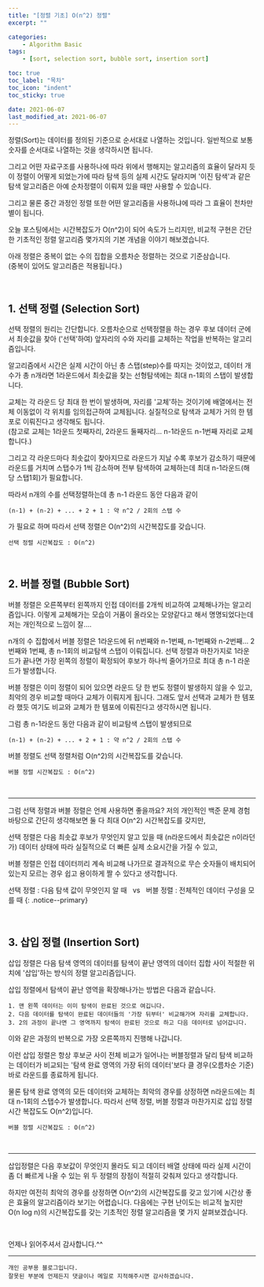```yaml
---
title: "[정렬 기초] O(n^2) 정렬"
excerpt: ""

categories: 
    - Algorithm Basic
tags:
    - [sort, selection sort, bubble sort, insertion sort]

toc: true
toc_label: "목차"
toc_icon: "indent"
toc_sticky: true

date: 2021-06-07
last_modified_at: 2021-06-07
---
```

정렬(Sort)는 데이터를 정의된 기준으로 순서대로 나열하는 것입니다. 일반적으로 보통 숫자를 순서대로 
나열하는 것을 생각하시면 됩니다.   

그리고 어떤 자료구조를 사용하나에 따라 위에서 행해지는 알고리즘의 효율이 달라지 듯이 정렬이 어떻게 
되었는가에 따라 탐색 등의 실제 시간도 달라지며 '이진 탐색'과 같은 탐색 알고리즘은 아예 순차정렬이 
이뤄져 있을 때만 사용할 수 있습니다.   

그리고 물론 중간 과정인 정렬 또한 어떤 알고리즘을 사용하냐에 따라 그 효율이 천차만별이 됩니다.   

오늘 포스팅에서는 시간복잡도가 O(n^2)이 되어 속도가 느리지만, 비교적 구현은 간단한 기초적인 정렬 
알고리즘 몇가지의 기본 개념을 이야기 해보겠습니다.   

아래 정렬은 중복이 없는 수의 집합을 오름차순 정렬하는 것으로 기준삼습니다.   
(중복이 있어도 알고리즘은 적용됩니다.)

<br/>

## 1. 선택 정렬 (Selection Sort)
선택 정렬의 원리는 간단합니다. 오름차순으로 선택정렬을 하는 경우 후보 데이터 군에서 최솟값을 찾아 
('선택'하여) 앞자리의 수와 자리를 교체하는 작업을 반복하는 알고리즘입니다.   

알고리즘에서 시간은 실제 시간이 아닌 총 스탭(step)수를 따지는 것이었고, 데이터 개수가 총 n개라면 
1라운드에서 최솟값을 찾는 선형탐색에는 최대 n-1회의 스탭이 발생합니다.   

교체는 각 라운드 당 최대 한 번이 발생하며, 자리를 '교체'하는 것이기에 배열에서는 전체 이동없이 각 
위치를 임의접근하여 교체됩니다. 실질적으로 탐색과 교체가 거의 한 템포로 이뤄진다고 생각해도 됩니다.   
(참고로 교체는 1라운드 첫째자리, 2라운드 둘째자리... n-1라운드 n-1번째 자리로 교체합니다.)   

그리고 각 라운드마다 최솟값이 찾아지므로 라운드가 지날 수록 후보가 감소하기 때문에 라운드를 거치며 
스탭수가 1씩 감소하며 전부 탐색하여 교체하는데 최대 n-1라운드(해당 스탭1회)가 필요합니다.   

따라서 n개의 수를 선택정렬하는데 총 n-1 라운드 동안 다음과 같이
```
(n-1) + (n-2) + ... + 2 + 1 : 약 n^2 / 2회의 스탭 수
```
가 필요로 하며 따라서 선택 정렬은 O(n^2)의 시간복잡도를 갖습니다.
```
선택 정렬 시간복잡도 : O(n^2)
```

<br/>

## 2. 버블 정렬 (Bubble Sort)
버블 정렬은 오른쪽부터 왼쪽까지 인접 데이터를 2개씩 비교하여 교체해나가는 알고리즘입니다. 이렇게 
교체해가는 모습이 거품이 올라오는 모양같다고 해서 명명되었다는데 저는 개인적으로 느낌이 잘....   

n개의 수 집합에서 버블 정렬은 1라운드에 뒤 n번째와 n-1번째, n-1번째와 n-2번째... 2번째와 1번째, 
총 n-1회의 비교탐색 스탭이 이뤄집니다. 선택 정렬과 마찬가지로 1라운드가 끝나면 가장 왼쪽의 정렬이 
확정되어 후보가 하나씩 줄어가므로 최대 총 n-1 라운드가 발생합니다.   

버블 정렬은 이미 정렬이 되어 있으면 라운드 당 한 번도 정렬이 발생하지 않을 수 있고, 최악의 경우 비교할 
때마다 교체가 이뤄지게 됩니다. 그래도 앞서 선택과 교체가 한 템포라 했듯 여기도 비교와 교체가 한 
템포에 이뤄진다고 생각하시면 됩니다.   

그럼 총 n-1라운드 동안 다음과 같이 비교탐색 스탭이 발생되므로
```
(n-1) + (n-2) + ... + 2 + 1 : 약 n^2 / 2회의 스탭 수
```
버블 정렬도 선택 정렬처럼 O(n^2)의 시간복잡도를 갖습니다.
```
버블 정렬 시간복잡도 : O(n^2)
```

<br/>

***
그럼 선택 정렬과 버블 정렬은 언제 사용하면 좋을까요? 저의 개인적인 백준 문제 경험 바탕으로 간단히 
생각해보면 둘 다 최대 O(n^2) 시간복잡도를 갖지만,   

선택 정렬은 다음 최솟값 후보가 무엇인지 알고 있을 때 (n라운드에서 최솟값은 n이라던가) 데이터 상태에 
따라 실질적으로 더 빠른 실제 소요시간을 가질 수 있고,   

버블 정렬은 인접 데이터끼리 계속 비교해 나가므로 결과적으로 무슨 숫자들이 배치되어 있는지 모르는 경우 
쉽고 용이하게 짤 수 있다고 생각합니다. 

선택 정렬 : 다음 탐색 값이 무엇인지 알 때 &nbsp; vs &nbsp; 버블 정렬 : 전체적인 데이터 구성을 모를 때
{: .notice--primary}   

<br/>

## 3. 삽입 정렬 (Insertion Sort)
삽입 정렬은 다음 탐색 영역의 데이터를 탐색이 끝난 영역의 데이터 집합 사이 적절한 위치에 '삽입'하는 
방식의 정렬 알고리즘입니다.   

삽입 정렬에서 탐색이 끝난 영역을 확장해나가는 방법은 다음과 같습니다.
```
1. 맨 왼쪽 데이터는 이미 탐색이 완료된 것으로 여깁니다.
2. 다음 데이터를 탐색이 완료된 데이터들의 '가장 뒤부터' 비교해가며 자리를 교체합니다.
3. 2의 과정이 끝나면 그 영역까지 탐색이 완료된 것으로 하고 다음 데이터로 넘어갑니다.
```
이와 같은 과정의 반복으로 가장 오른쪽까지 진행해 나갑니다.   

이런 삽입 정렬은 항상 후보군 사이 전체 비교가 일어나는 버블정렬과 달리 탐색 비교하는 데이터가 비교되는 
'탐색 완료 영역의 가장 뒤의 데이터'보다 클 경우(오름차순 기준) 바로 라운드를 종료하게 됩니다.   

물론 탐색 완료 영역의 모든 데이터와 교체하는 최악의 경우를 상정하면 n라운드에는 최대 n-1회의 스탭수가 
발생합니다. 따라서 선택 정렬, 버블 정렬과 마찬가지로 삽입 정렬 시간 복잡도도 O(n^2)입니다.
```
버블 정렬 시간복잡도 : O(n^2)
```

<br/>

***
삽입정렬은 다음 후보값이 무엇인지 몰라도 되고 데이터 배열 상태에 따라 실제 시간이 좀 더 빠르게 나올 수 
있는 위 두 정렬의 장점이 적절히 갖춰져 있다고 생각합니다.   

하지만 여전히 최악의 경우를 상정하면 O(n^2)의 시간복잡도를 갖고 있기에 시간상 좋은 효율의 알고리즘이라 
보기는 어렵습니다. 다음에는 구현 난이도는 비교적 높지만 O(n log n)의 시간복잡도를 갖는 기초적인 정렬 
알고리즘을 몇 가지 살펴보겠습니다. 

<br/>

언제나 읽어주셔서 감사합니다.^^  

***

```
개인 공부용 블로그입니다.
잘못된 부분에 언제든지 댓글이나 메일로 지적해주시면 감사하겠습니다.
```